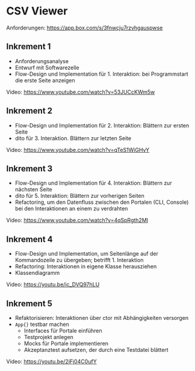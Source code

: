 # CSV Viewer
Anforderungen: https://app.box.com/s/3fnwcju7rzvhgauspwse

## Inkrement 1
* Anforderungsanalyse
* Entwurf mit Softwarezelle
* Flow-Design und Implementation für 1. Interaktion: bei Programmstart die erste Seite anzeigen

Video: https://www.youtube.com/watch?v=53JUCcKWm5w

## Inkrement 2
* Flow-Design und Implementation für 2. Interaktion: Blättern zur ersten Seite
* dito für 3. Interaktion. Blättern zur letzten Seite

Video: https://www.youtube.com/watch?v=qTeS1WiGHvY

## Inkrement 3
* Flow-Design und Implementation für 4. Interaktion: Blättern zur nächsten Seite
* dito für 5. Interaktion: Blättern zur vorherigen Seiten
* Refactoring, um den Datenfluss zwischen den Portalen (CLI, Console) bei den Interaktionen an einem zu verdrahten

Video: https://www.youtube.com/watch?v=4qSpRgth2MI

## Inkrement 4
* Flow-Design und Implementation, um Seitenlänge auf der Kommandozeile zu übergeben; betrifft 1. Interaktion
* Refactoring: Interaktionen in eigene Klasse herausziehen
* Klassendiagramm

Video: https://youtu.be/ic_DVQ97hLU

## Inkrement 5
* Refaktorisieren: Interaktionen über ctor mit Abhängigkeiten versorgen
* `App{}` testbar machen
  * Interfaces für Portale einführen
  * Testprojekt anlegen
  * Mocks für Portale implementieren
  * Akzeptanztest aufsetzen, der durch eine Testdatei blättert

Video: https://youtu.be/2jFj04C0ufY
